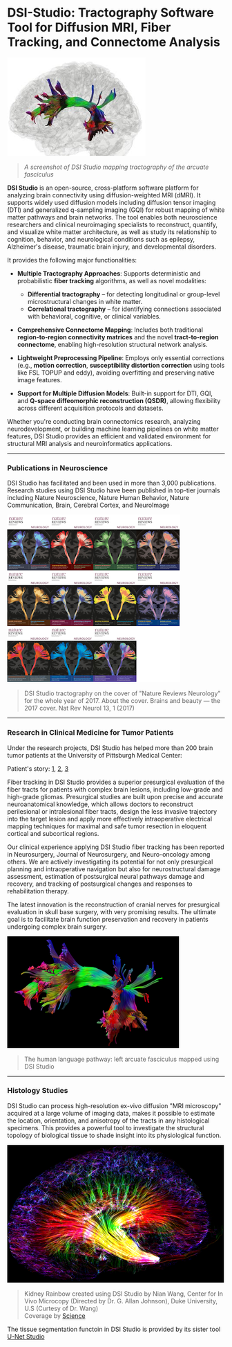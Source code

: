 # DSI-Studio: Tractography Software Tool for Diffusion MRI, Fiber Tracking, and Connectome Analysis
 
![image](/images/dsi_studio2.jfif)
> *A screenshot of DSI Studio mapping tractography of the arcuate fasciculus*

**DSI Studio** is an open-source, cross-platform software platform for analyzing brain connectivity using diffusion-weighted MRI (dMRI). It supports widely used diffusion models including diffusion tensor imaging (DTI) and generalized q-sampling imaging (GQI) for robust mapping of white matter pathways and brain networks. The tool enables both neuroscience researchers and clinical neuroimaging specialists to reconstruct, quantify, and visualize white matter architecture, as well as study its relationship to cognition, behavior, and neurological conditions such as epilepsy, Alzheimer's disease, traumatic brain injury, and developmental disorders.

It provides the following major functionalities:

* **Multiple Tractography Approaches**:
  Supports deterministic and probabilistic **fiber tracking** algorithms, as well as novel modalities:

  * **Differential tractography** – for detecting longitudinal or group-level microstructural changes in white matter.
  * **Correlational tractography** – for identifying connections associated with behavioral, cognitive, or clinical variables.
* **Comprehensive Connectome Mapping**:
  Includes both traditional **region-to-region connectivity matrices** and the novel **tract-to-region connectome**, enabling high-resolution structural network analysis.
* **Lightweight Preprocessing Pipeline**:
  Employs only essential corrections (e.g., **motion correction**, **susceptibility distortion correction** using tools like FSL TOPUP and eddy), avoiding overfitting and preserving native image features.
* **Support for Multiple Diffusion Models**:
  Built-in support for DTI, GQI, and **Q-space diffeomorphic reconstruction (QSDR)**, allowing flexibility across different acquisition protocols and datasets.

Whether you're conducting brain connectomics research, analyzing neurodevelopment, or building machine learning pipelines on white matter features, DSI Studio provides an efficient and validated environment for structural MRI analysis and neuroinformatics applications.

---

### Publications in Neuroscience

DSI Studio has facilitated and been used in more than 3,000 publications. Research studies using DSI Studio have been published in top-tier journals including Nature Neuroscience, Nature Human Behavior, Nature Communication, Brain, Cerebral Cortex, and NeuroImage 

![image](/images/nat_rev_neuro.png)
> DSI Studio tractography on the cover of "Nature Reviews Neurology" for the whole year of 2017. 
> About the cover. Brains and beauty — the 2017 cover. Nat Rev Neurol 13, 1 (2017)

---

### Research in Clinical Medicine for Tumor Patients

Under the research projects, DSI Studio has helped more than 200 brain tumor patients at the University of Pittsburgh Medical Center:

Patient's story: [1](https://www.youtube.com/watch?v=gEZlzkxb-LE), [2](https://www.youtube.com/watch?v=vULJxiuO6lo), [3](https://www.youtube.com/watch?v=7WQ-Dej4_dM)

Fiber tracking in DSI Studio provides a superior presurgical evaluation of the fiber tracts for patients with complex brain lesions, including low-grade and high-grade gliomas. Presurgical studies are built upon precise and accurate neuroanatomical knowledge, which allows doctors to reconstruct perilesional or intralesional fiber tracts, design the less invasive trajectory into the target lesion and apply more effectively intraoperative electrical mapping techniques for maximal and safe tumor resection in eloquent cortical and subcortical regions. 

Our clinical experience applying DSI Studio fiber tracking has been reported in Neurosurgery, Journal of Neurosurgery, and Neuro-oncology among others. We are actively investigating its potential for not only presurgical planning and intraoperative navigation but also for neurostructural damage assessment, estimation of postsurgical neural pathways damage and recovery, and tracking of postsurgical changes and responses to rehabilitation therapy.

The latest innovation is the reconstruction of cranial nerves for presurgical evaluation in skull base surgery, with very promising results. The ultimate goal is to facilitate brain function preservation and recovery in patients undergoing complex brain surgery.

![image](/images/af.png)
> The human language pathway: left arcuate fasciculus mapped using DSI Studio

---

### Histology Studies

DSI Studio can process high-resolution ex-vivo diffusion "MRI microscopy" acquired at a large volume of imaging data, makes it possible to estimate the location, orientation, and anisotropy of the tracts in any histological specimens. This provides a powerful tool to investigate the structural topology of biological tissue to shade insight into its physiological function.

![Kidney rainbow](/images/KidneyRainbow.png)
> Kidney Rainbow created using DSI Studio by Nian Wang, Center for In Vivo Microcopy (Directed by Dr. G. Allan Johnson), Duke University, U.S (Curtesy of Dr. Wang) <br>
> Coverage by [Science](https://science.sciencemag.org/content/363/6427/564)

The tissue segmentation functoin in DSI Studio is provided by its sister tool [U-Net Studio](https://unet-studio.labsolver.org)

